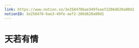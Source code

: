 ```yaml
---
link: https://www.notion.so/3e2584786ae349feaef2206d620a00d1
notionID: 3e258478-6ae3-49fe-aef2-206d620a00d1
---
```

# 天若有情